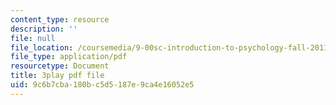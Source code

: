 ```yaml
---
content_type: resource
description: ''
file: null
file_location: /coursemedia/9-00sc-introduction-to-psychology-fall-2011/9c6b7cba180bc5d5187e9ca4e16052e5_SFPPw6sDHEI.pdf
file_type: application/pdf
resourcetype: Document
title: 3play pdf file
uid: 9c6b7cba-180b-c5d5-187e-9ca4e16052e5
---
```

